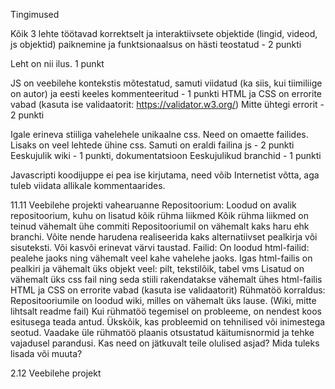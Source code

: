 ﻿Tingimused


Kõik 3 lehte töötavad korrektselt ja interaktiivsete objektide (lingid, videod, js objektid) paiknemine ja funktsionaalsus on hästi teostatud - 2 punkti


Leht on nii ilus. 1 punkt


JS on veebilehe kontekstis mõtestatud, samuti viidatud (ka siis, kui tiimiliige on autor) ja eesti keeles kommenteeritud - 1 punkti
HTML ja CSS on errorite vabad (kasuta ise validaatorit: https://validator.w3.org/) Mitte ühtegi errorit - 2 punkti


Igale erineva stiiliga vahelehele unikaalne css. Need on omaette failides. Lisaks on veel lehtede ühine css. Samuti on eraldi failina js - 2 punkti
Eeskujulik wiki - 1 punkti, dokumentatsioon
Eeskujulikud branchid - 1 punkti


Javascripti koodijuppe ei pea ise kirjutama, need võib Internetist võtta, aga tuleb viidata allikale kommentaarides.


11.11
Veebilehe projekti vahearuanne
Repositoorium:
Loodud on avalik repositoorium, kuhu on lisatud kõik rühma liikmed
Kõik rühma liikmed on teinud vähemalt ühe commiti
Repositooriumil on vähemalt kaks haru ehk branchi. Võite nende harudena realiseerida kaks alternatiivset pealkirja või sisuteksti. Või kasvõi erinevat värvi taustad.
Failid:
On loodud html-failid: pealehe jaoks ning vähemalt veel kahe vahelehe jaoks. Igas html-failis on pealkiri ja vähemalt üks objekt veel: pilt, tekstilõik, tabel vms
Lisatud on vähemalt üks css fail ning seda stiili rakendatakse vähemalt ühes html-failis
HTML ja CSS on errorite vabad (kasuta ise validaatorit)
Rühmatöö korraldus:
Repositooriumile on loodud wiki, milles on vähemalt üks lause. (Wiki, mitte lihtsalt readme fail)
Kui rühmatöö tegemisel on probleeme, on nendest koos esitusega teada antud. Ükskõik, kas probleemid on tehnilised või inimestega seotud.
Vaadake üle rühmatöö plaanis otsustatud käitumisnormid ja tehke vajadusel parandusi. Kas need on jätkuvalt teile olulised asjad? Mida tuleks lisada või muuta?


2.12 Veebilehe projekt